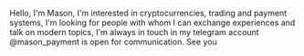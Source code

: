 Hello, I'm Mason, I'm interested in cryptocurrencies, trading and payment systems, I'm looking for people with whom I can exchange experiences and talk on modern topics, I'm always in touch in my telegram account @mason_payment is open for communication. See you
